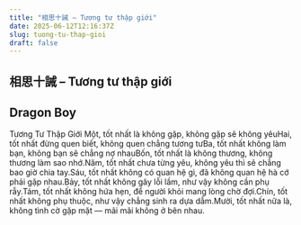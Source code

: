```yaml
---
title: "相思十誡 – Tương tư thập giới"
date: 2025-06-12T12:16:37Z
slug: tuong-tu-thap-gioi
draft: false
---
```


## 相思十誡 – Tương tư thập giới

## Dragon Boy

Tương Tư Thập Giới
 Một, tốt nhất là không gặp, không gặp sẽ không yêuHai, tốt nhất đừng quen biết, không quen chẳng tương tưBa, tốt nhất không làm bạn, không bạn sẽ chẳng nợ nhauBốn, tốt nhất là không thương, không thương làm sao nhớ.Năm, tốt nhất chưa từng yêu, không yêu thì sẽ chẳng bao giờ chia tay.Sáu, tốt nhất không có quan hệ gì, đã không quan hệ hà cớ phải gặp nhau.Bảy, tốt nhất không gây lỗi lầm, như vậy không cần phụ rẫy.Tám, tốt nhất không hứa hẹn, để người khỏi mang lòng chờ đợi.Chín, tốt nhất không phụ thuộc, như vậy chẳng sinh ra dựa dẫm.Mười, tốt nhất nữa là, không tình cờ gặp mặt — mãi mãi không ở bên nhau.